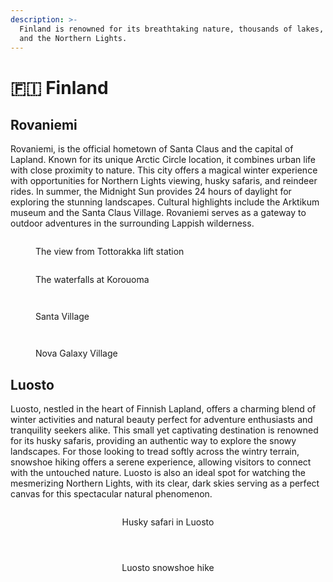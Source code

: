 ```yaml
---
description: >-
  Finland is renowned for its breathtaking nature, thousands of lakes, forests,
  and the Northern Lights.
---
```


# 🇫🇮 Finland

## Rovaniemi

Rovaniemi, is the official hometown of Santa Claus and the capital of Lapland. Known for its unique Arctic Circle location, it combines urban life with close proximity to nature. This city offers a magical winter experience with opportunities for Northern Lights viewing, husky safaris, and reindeer rides. In summer, the Midnight Sun provides 24 hours of daylight for exploring the stunning landscapes. Cultural highlights include the Arktikum museum and the Santa Claus Village. Rovaniemi serves as a gateway to outdoor adventures in the surrounding Lappish wilderness.

<div data-full-width="true">

<figure><img src="../.gitbook/assets/DJI_0437.JPG" alt=""><figcaption><p>The view from Tottorakka lift station</p></figcaption></figure>

 

<figure><img src="../.gitbook/assets/DJI_0456.JPG" alt=""><figcaption><p>The waterfalls at Korouoma</p></figcaption></figure>

 

<figure><img src="../.gitbook/assets/IMG_20240315_175317.jpg" alt=""><figcaption></figcaption></figure>

 

<figure><img src="../.gitbook/assets/IMG_3243.jpg" alt=""><figcaption><p>Santa Village</p></figcaption></figure>

 

<figure><img src="../.gitbook/assets/IMG_3294.jpg" alt=""><figcaption></figcaption></figure>

 

<figure><img src="../.gitbook/assets/IMG_20240316_231841.jpg" alt=""><figcaption><p>Nova Galaxy Village</p></figcaption></figure>

</div>

## Luosto

Luosto, nestled in the heart of Finnish Lapland, offers a charming blend of winter activities and natural beauty perfect for adventure enthusiasts and tranquility seekers alike. This small yet captivating destination is renowned for its husky safaris, providing an authentic way to explore the snowy landscapes. For those looking to tread softly across the wintry terrain, snowshoe hiking offers a serene experience, allowing visitors to connect with the untouched nature. Luosto is also an ideal spot for watching the mesmerizing Northern Lights, with its clear, dark skies serving as a perfect canvas for this spectacular natural phenomenon.

<div align="center" data-full-width="true">

<figure><img src="../.gitbook/assets/IMG_20240316_115841.jpg" alt=""><figcaption><p>Husky safari in Luosto</p></figcaption></figure>

 

<figure><img src="../.gitbook/assets/IMG_20240316_121657.jpg" alt=""><figcaption></figcaption></figure>

 

<figure><img src="../.gitbook/assets/IMG_20240316_123307.jpg" alt=""><figcaption></figcaption></figure>

 

<figure><img src="../.gitbook/assets/DJI_0507.JPG" alt=""><figcaption><p>Luosto snowshoe hike</p></figcaption></figure>

 

<figure><img src="../.gitbook/assets/IMG_20240316_181833.jpg" alt=""><figcaption></figcaption></figure>

</div>
